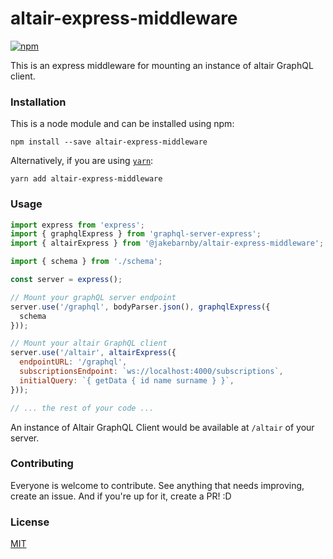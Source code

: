 # altair-express-middleware

[![npm](https://img.shields.io/npm/v/altair-express-middleware.svg)](https://www.npmjs.com/package/altair-express-middleware)

This is an express middleware for mounting an instance of altair GraphQL client.

### Installation
This is a node module and can be installed using npm:

```
npm install --save altair-express-middleware
```

Alternatively, if you are using [`yarn`](https://yarnpkg.com/):

```
yarn add altair-express-middleware
```

### Usage

```js
import express from 'express';
import { graphqlExpress } from 'graphql-server-express';
import { altairExpress } from '@jakebarnby/altair-express-middleware';

import { schema } from './schema';

const server = express();

// Mount your graphQL server endpoint
server.use('/graphql', bodyParser.json(), graphqlExpress({
  schema
}));

// Mount your altair GraphQL client
server.use('/altair', altairExpress({
  endpointURL: '/graphql',
  subscriptionsEndpoint: `ws://localhost:4000/subscriptions`,
  initialQuery: `{ getData { id name surname } }`,
}));

// ... the rest of your code ...
```

An instance of Altair GraphQL Client would be available at `/altair` of your server.

### Contributing
Everyone is welcome to contribute. See anything that needs improving, create an issue. And if you're up for it, create a PR! :D

### License

[MIT](../../LICENSE)
